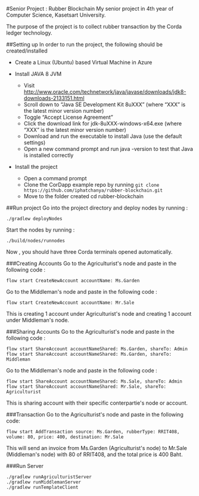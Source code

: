 #Senior Project : Rubber Blockchain
My senior project in 4th year of Computer Science, Kasetsart University.

The purpose of the project is to collect rubber transaction by the Corda ledger technology.

##Setting up
In order to run the project, the following should be created/installed
- Create a Linux (Ubuntu) based Virtual Machine in Azure

- Install JAVA 8 JVM
    - Visit http://www.oracle.com/technetwork/java/javase/downloads/jdk8-downloads-2133151.html
    - Scroll down to “Java SE Development Kit 8uXXX” (where “XXX” is the latest minor version number)
    - Toggle “Accept License Agreement”
    - Click the download link for jdk-8uXXX-windows-x64.exe (where “XXX” is the latest minor version number)
    - Download and run the executable to install Java (use the default settings)
    - Open a new command prompt and run java -version to test that Java is installed correctly
    
- Install the project
    - Open a command prompt
    - Clone the CorDapp example repo by running 
      ```git clone https://github.com/iphatchanya/rubber-blockchain.git```
    - Move to the folder created cd rubber-blockchain

##Run project
Go into the project directory and deploy nodes by running : 
```
./gradlew deployNodes
```
Start the nodes by running :
```
./build/nodes/runnodes
```
Now , you should have three Corda terminals opened automatically.


###Creating Accounts
Go to the Agriculturist's node and paste in the following code :
```
flow start CreateNewAccount accountName: Ms.Garden
```
Go to the Middleman's node and paste in the following code :
```
flow start CreateNewAccount accountName: Mr.Sale
```

This is creating 1 account under Agriculturist's node and creating 1 account under Middleman's node.

###Sharing Accounts
Go to the Agriculturist's node and paste in the following code :
```
flow start ShareAccount accountNameShared: Ms.Garden, shareTo: Admin
flow start ShareAccount accountNameShared: Ms.Garden, shareTo: Middleman
```
Go to the Middleman's node and paste in the following code :
```
flow start ShareAccount accountNameShared: Ms.Sale, shareTo: Admin
flow start ShareAccount accountNameShared: Mr.Sale, shareTo: Agriculturist
```
This is sharing account with their specific conterpartie's node or account.

###Transaction 
Go to the Agriculturist's node and paste in the following code:
```
flow start AddTransaction source: Ms.Garden, rubberType: RRIT408, volume: 80, price: 400, destination: Mr.Sale 
```
This will send an invoice from Ms.Garden (Agriculturist's node) to Mr.Sale (Middleman's node) with 80 of RRIT408, and the total price is 400 Baht.


###Run Server
```
./gradlew runAgriculturistServer
./gradlew runMiddlemanServer
./gradlew runTemplateClient
```